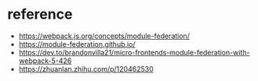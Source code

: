 # reference

- https://webpack.js.org/concepts/module-federation/
- https://module-federation.github.io/
- https://dev.to/brandonvilla21/micro-frontends-module-federation-with-webpack-5-426
- https://zhuanlan.zhihu.com/p/120462530
